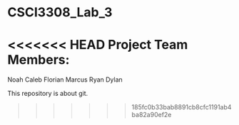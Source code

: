 # CSCI3308_Lab_3
<<<<<<< HEAD
Project Team Members:
=======
Noah
Caleb
Florian
Marcus
Ryan
Dylan

This repository is about git.
>>>>>>> 185fc0b33bab8891cb8cfc1191ab4ba82a90ef2e
